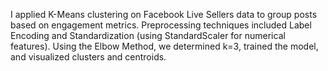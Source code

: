 I applied K-Means clustering on Facebook Live Sellers data to group posts based on engagement metrics. Preprocessing techniques included Label Encoding and Standardization (using StandardScaler for numerical features). Using the Elbow Method, we determined k=3, trained the model, and visualized clusters and centroids.
